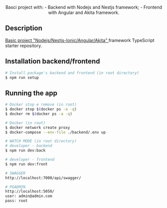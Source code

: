<p align="center">
  Basci project with: 
  - Backend with Nodejs and Nestjs framework;
  - Frontend with Angular and Akita framework.
</p>

## Description

[Basic project "Nodejs/Nestjs-Ionic/Angular/Akita" ](https://github.com/FrankRex69/NodeNestjs-AngularAkita) framework TypeScript starter repository.

## Installation backend/frontend

```bash
# Install package's backend and frontend (in root directory)
$ npm run setup
```

## Running the app
```bash
# Docker stop e remove (in root)
$ docker stop $(docker ps -a -q)
$ docker rm $(docker ps -a -q)

# Docker (in root)
$ docker network create proxy
$ docker-compose --env-file ./backend/.env up

# WATCH MODE (in root directory)
# developer - backend
$ npm run dev:back

# developer - frontend
$ npm run dev:front

# SWAGGER
http://localhost:7000/api/swagger/

# PGADMIN
http://localhost:5050/
user: admin@admin.com
pass: root
```

